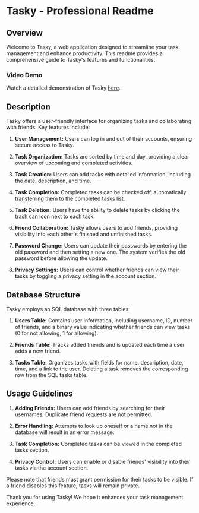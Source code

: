 # Tasky - Professional Readme

## Overview

Welcome to Tasky, a web application designed to streamline your task management and enhance productivity. This readme provides a comprehensive guide to Tasky's features and functionalities.

### Video Demo

Watch a detailed demonstration of Tasky [here](https://youtu.be/che_1sVpy9g).

## Description

Tasky offers a user-friendly interface for organizing tasks and collaborating with friends. Key features include:

1. **User Management:** Users can log in and out of their accounts, ensuring secure access to Tasky.

2. **Task Organization:** Tasks are sorted by time and day, providing a clear overview of upcoming and completed activities.

3. **Task Creation:** Users can add tasks with detailed information, including the date, description, and time.

4. **Task Completion:** Completed tasks can be checked off, automatically transferring them to the completed tasks list.

5. **Task Deletion:** Users have the ability to delete tasks by clicking the trash can icon next to each task.

6. **Friend Collaboration:** Tasky allows users to add friends, providing visibility into each other's finished and unfinished tasks.

7. **Password Change:** Users can update their passwords by entering the old password and then setting a new one. The system verifies the old password before allowing the update.

8. **Privacy Settings:** Users can control whether friends can view their tasks by toggling a privacy setting in the account section.

## Database Structure

Tasky employs an SQL database with three tables:

1. **Users Table:** Contains user information, including username, ID, number of friends, and a binary value indicating whether friends can view tasks (0 for not allowing, 1 for allowing).

2. **Friends Table:** Tracks added friends and is updated each time a user adds a new friend.

3. **Tasks Table:** Organizes tasks with fields for name, description, date, time, and a link to the user. Deleting a task removes the corresponding row from the SQL tasks table.

## Usage Guidelines

1. **Adding Friends:** Users can add friends by searching for their usernames. Duplicate friend requests are not permitted.

2. **Error Handling:** Attempts to look up oneself or a name not in the database will result in an error message.

3. **Task Completion:** Completed tasks can be viewed in the completed tasks section.

4. **Privacy Control:** Users can enable or disable friends' visibility into their tasks via the account section.

Please note that friends must grant permission for their tasks to be visible. If a friend disables this feature, tasks will remain private.

Thank you for using Tasky! We hope it enhances your task management experience.
